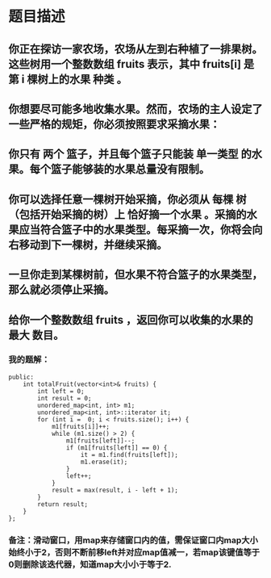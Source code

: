 # 题目描述
## 你正在探访一家农场，农场从左到右种植了一排果树。这些树用一个整数数组 fruits 表示，其中 fruits[i] 是第 i 棵树上的水果 种类 。
## 你想要尽可能多地收集水果。然而，农场的主人设定了一些严格的规矩，你必须按照要求采摘水果：
## 你只有 两个 篮子，并且每个篮子只能装 单一类型 的水果。每个篮子能够装的水果总量没有限制。
## 你可以选择任意一棵树开始采摘，你必须从 每棵 树（包括开始采摘的树）上 恰好摘一个水果 。采摘的水果应当符合篮子中的水果类型。每采摘一次，你将会向右移动到下一棵树，并继续采摘。
## 一旦你走到某棵树前，但水果不符合篮子的水果类型，那么就必须停止采摘。
## 给你一个整数数组 fruits ，返回你可以收集的水果的 最大 数目。
### 我的题解：
```class Solution {
public:
    int totalFruit(vector<int>& fruits) {
        int left = 0;
        int result = 0;
        unordered_map<int, int> m1;
        unordered_map<int, int>::iterator it;
        for (int i =  0; i < fruits.size(); i++) {
            m1[fruits[i]]++;
            while (m1.size() > 2) {
                m1[fruits[left]]--;
                if (m1[fruits[left]] == 0) {
                    it = m1.find(fruits[left]);
                    m1.erase(it);
                }
                left++; 
            }
            result = max(result, i - left + 1);
        }
        return result;
    }
};
```
### **备注**：滑动窗口，用map来存储窗口内的值，需保证窗口内map大小始终小于2，否则不断前移left并对应map值减一，若map该键值等于0则删除该迭代器，知道map大小小于等于2.